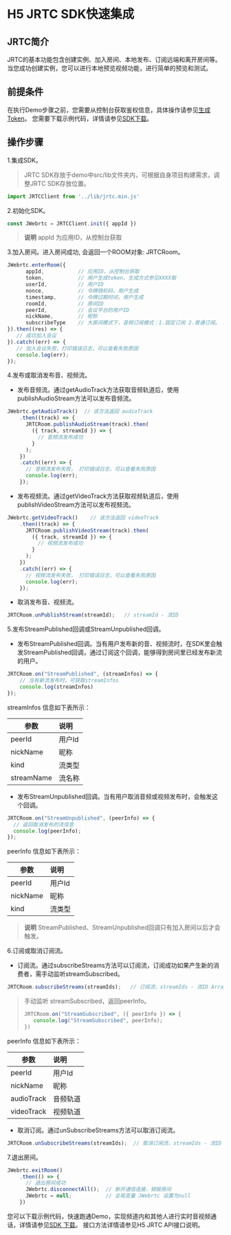 #  H5 JRTC SDK快速集成

## JRTC简介
JRTC的基本功能包含创建实例、加入房间、本地发布、订阅远端和离开房间等。当您成功创建实例，您可以进行本地预览视频功能，进行简单的预览和测试。

## 前提条件
在执行Demo步骤之前，您需要从控制台获取鉴权信息，具体操作请参见[生成Token](https://docs.jdcloud.com/cn/real-time-communication/sdk/generate-user-token)。
您需要下载示例代码，详情请参见[SDK下载](https://docs.jdcloud.com/cn/real-time-communication/sdk/sdk-download)。

## 操作步骤
1.集成SDK。
  > JRTC SDK存放于demo中src/lib文件夹内，可根据自身项目构建需求，调整JRTC SDK存放位置。
  ```js
  import JRTCClient from '../lib/jrtc.min.js'
  ``` 

2.初始化SDK。
  ```js
  const JWebrtc = JRTCClient.init({ appId })
  ```
  > **说明** appId 为应用ID，从控制台获取
  

  
3.加入房间。进入房间成功, 会返回一个ROOM对象: JRTCRoom。
   ```js
   JWebrtc.enterRoom({ 
         appId,           // 应用ID，从控制台获取
         token,           // 用户生成token，生成方式参见XXXX取
         userId,          // 用户ID
         nonce,           // 令牌随机码，用户生成
         timestamp,       // 令牌过期时间，用户生成
         roomId,          // 房间ID
         peerId,          // 会议平台的用户ID
         nickName,        // 昵称
         subscribeType    // 大房间模式下，音频订阅模式：1.固定订阅 2.普通订阅。 默认为 1
   }).then((res) => {
      // 成功加入会议
   }).catch((err) => {
      // 加入会议失败，打印错误日志，可以查看失败原因    
      console.log(err);
   });
   ```

4.发布或取消发布音、视频流。
  * 发布音频流。通过getAudioTrack方法获取音频轨道后，使用publishAudioStream方法可以发布音频流。
  ```js
  JWebrtc.getAudioTrack()  // 该方法返回 audioTrack
      .then((track) => {
        JRTCRoom.publishAudioStream(track).then(
          ({ track, streamId }) => {
            // 音频流发布成功
          }
        );
      })
      .catch((err) => {
        // 音频流发布失败， 打印错误日志，可以查看失败原因   
        console.log(err);
      });
  ```

  * 发布视频流。通过getVideoTrack方法获取视频轨道后，使用publishVideoStream方法可以发布视频流。
  ```js
  JWebrtc.getVideoTrack()    // 该方法返回 videoTrack
      .then((track) => {
        JRTCRoom.publishVideoStream(track).then(
          ({ track, streamId }) => {
            // 视频流发布成功
          }
        );
      })
      .catch((err) => {
        // 视频流发布失败， 打印错误日志，可以查看失败原因
        console.log(err);
      });
  ```

  * 取消发布音、视频流。
  ```js
  JRTCRoom.unPublishStream(streamId);   // streamId - 流ID
  ```

5.发布StreamPublished回调或StreamUnpublished回调。
  * 发布StreamPublished回调。当有用户发布新的音、视频流时，在SDK里会触发StreamPublished回调，通过订阅这个回调，能够得到房间里已经发布新流的用户。
  ```js
  JRTCRoom.on("StreamPublished", (streamInfos) => {
      // 当有新流发布时，可获取streamInfos
      console.log(streamInfos)
  });
  ```

streamInfos 信息如下表所示：
  
  | 参数     |  说明   |
| -------- | :------- |
| peerId | 用户Id |
| nickName | 昵称 |
| kind | 流类型 |
| streamName | 流名称 |

  * 发布StreamUnpublished回调。当有用户取消音频或视频发布时，会触发这个回调。
  ```js
  JRTCRoom.on("StreamUnpublished", (peerInfo) => {
    // 返回取消发布的流信息
    console.log(peerInfo);
  });
  ```

peerInfo 信息如下表所示：
  
  | 参数     |  说明   |
| -------- | :------- |
| peerId | 用户Id |
| nickName | 昵称 |
| kind | 流类型 |

  > **说明** StreamPublished、StreamUnpublished回调只有加入房间以后才会触发。

6.订阅或取消订阅流。
  * 订阅流。通过subscribeStreams方法可以订阅流，订阅成功如果产生新的消费者，需手动监听streamSubscribed。
  ```js
  JRTCRoom.subscribeStreams(streamIds);   // 订阅流，streamIds - 流ID Array
  ```
  > 手动监听 streamSubscribed，返回peerInfo。
  > ```js
  > JRTCRoom.on("StreamSubscribed", ({ peerInfo }) => {
  >    console.log("StreamSubscribed", peerInfo);
  > })
  > ```
  
  peerInfo 信息如下表所示：
  
  | 参数     |  说明   |
| -------- | :------- |
| peerId | 用户Id |
| nickName | 昵称 |
| audioTrack | 音频轨道 |
| videoTrack | 视频轨道 |

  * 取消订阅。通过unSubscribeStreams方法可以取消订阅流。
  ```js
  JRTCRoom.unSubscribeStreams(streamIds);  // 取消订阅流，streamIds - 流ID Array
  ```

7.退出房间。
  ```js
  JWebrtc.exitRoom()
      .then(() => {
        // 退出房间成功
        JWebrtc.disconnectAll();  // 断开通信连接，销毁房间
        JWebrtc = null;           // 全局变量 JWebrtc 设置为null
      })
  ```

您可以下载示例代码，快速跑通Demo，实现频道内和其他人进行实时音视频通话，详情请参见[SDK 下载](https://docs.jdcloud.com/cn/real-time-communication/sdk/sdk-download)。
接口方法详情请参见H5 JRTC API接口说明。



